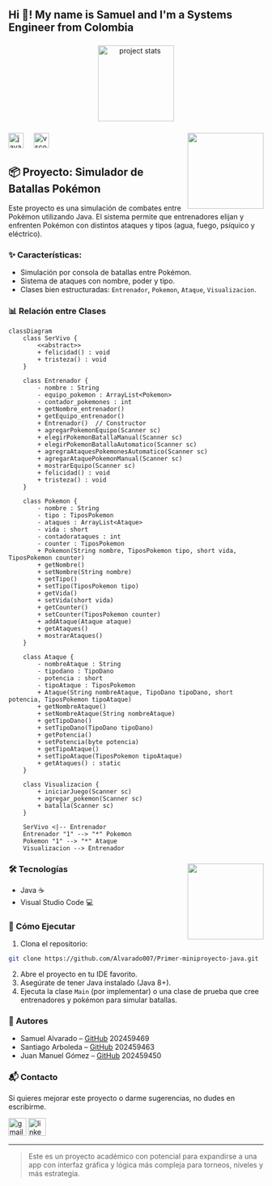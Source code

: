 
<h2 align="left">Hi 👋! My name is Samuel and I'm a Systems Engineer from Colombia</h2>

###

<div align="center">
  <img src="https://github-readme-stats.vercel.app/api/pin/?username=Alvarado007&repo=Primer-miniproyecto-java&theme=dracula" height="150" alt="project stats" />
</div>

###

<img align="right" height="150" src="https://i.gifer.com/origin/7d/7dab25c7b14a249bbc4790176883d1c5_w200.gif?cid=6c09b952llhupk66joic0ml8gbch148n2dfdqsvzj7z7f0em&ep=v1_gifs_search&rid=200w.gif&ct=g"  />

###

<div align="left">
  <img src="https://cdn.jsdelivr.net/gh/devicons/devicon/icons/java/java-original.svg" height="30" alt="java logo" />
  <img width="12" />
  <img src="https://skillicons.dev/icons?i=vscode" height="30" alt="vscode logo" />
</div>

###
## 📦 Proyecto: Simulador de Batallas Pokémon
Este proyecto es una simulación de combates entre Pokémon utilizando Java. El sistema permite que entrenadores elijan y enfrenten Pokémon con distintos ataques y tipos (agua, fuego, psíquico y eléctrico).

### ✨ Características:
- Simulación por consola de batallas entre Pokémon.
- Sistema de ataques con nombre, poder y tipo.
- Clases bien estructuradas: `Entrenador`, `Pokemon`, `Ataque`, `Visualizacion`.

### 📊 Relación entre Clases
```mermaid
classDiagram
    class SerVivo {
        <<abstract>>
        + felicidad() : void
        + tristeza() : void
    }

    class Entrenador {
        - nombre : String
        - equipo_pokemon : ArrayList<Pokemon>
        - contador_pokemones : int
        + getNombre_entrenador()
        + getEquipo_entrenador()
        + Entrenador()  // Constructor
        + agregarPokemonEquipo(Scanner sc)
        + elegirPokemonBatallaManual(Scanner sc)
        + elegirPokemonBatallaAutomatico(Scanner sc)
        + agregraAtaquesPokemonesAutomatico(Scanner sc)
        + agregarAtaquePokemonManual(Scanner sc)
        + mostrarEquipo(Scanner sc)
        + felicidad() : void
        + tristeza() : void
    }

    class Pokemon {
        - nombre : String
        - tipo : TiposPokemon
        - ataques : ArrayList<Ataque>
        - vida : short
        - contadorataques : int
        - counter : TiposPokemon
        + Pokemon(String nombre, TiposPokemon tipo, short vida, TiposPokemon counter)
        + getNombre()
        + setNombre(String nombre)
        + getTipo()
        + setTipo(TiposPokemon tipo)
        + getVida()
        + setVida(short vida)
        + getCounter()
        + setCounter(TiposPokemon counter)
        + addAtaque(Ataque ataque)
        + getAtaques()
        + mostrarAtaques()
    }

    class Ataque {
        - nombreAtaque : String
        - tipodano : TipoDano
        - potencia : short
        - tipoAtaque : TiposPokemon
        + Ataque(String nombreAtaque, TipoDano tipoDano, short potencia, TiposPokemon tipoAtaque)
        + getNombreAtaque()
        + setNombreAtaque(String nombreAtaque)
        + getTipoDano()
        + setTipoDano(TipoDano tipoDano)
        + getPotencia()
        + setPotencia(byte potencia)
        + getTipoAtaque()
        + setTipoAtaque(TiposPokemon tipoAtaque)
        + getAtaques() : static
    }

    class Visualizacion {
        + iniciarJuego(Scanner sc)
        + agregar_pokemon(Scanner sc)
        + batalla(Scanner sc)
    }

    SerVivo <|-- Entrenador
    Entrenador "1" --> "*" Pokemon
    Pokemon "1" --> "*" Ataque
    Visualizacion --> Entrenador

```
###
<img align="right" height="150" src="https://i.pinimg.com/originals/4e/fe/e1/4efee18cb06f3d2f8456a40d1e0460e7.gif?cid=6c09b952llhupk66joic0ml8gbch148n2dfdqsvzj7z7f0em&ep=v1_gifs_search&rid=200w.gif&ct=g"  />

###

### 🛠️ Tecnologías
- Java ☕
- Visual Studio Code 💻

### 🚀 Cómo Ejecutar
1. Clona el repositorio:
```bash
git clone https://github.com/Alvarado007/Primer-miniproyecto-java.git
```
2. Abre el proyecto en tu IDE favorito.
3. Asegúrate de tener Java instalado (Java 8+).
4. Ejecuta la clase `Main` (por implementar) o una clase de prueba que cree entrenadores y pokémon para simular batallas.

### 👥 Autores
- Samuel Alvarado – [GitHub](https://github.com/Alvarado007) 202459469
- Santiago Arboleda – [GitHub](https://github.com/SantiagoA0408) 202459463
- Juan Manuel Gómez – [GitHub](https://github.com/JuanManuelG26706) 202459450

### 📬 Contacto
Si quieres mejorar este proyecto o darme sugerencias, no dudes en escribirme.

<div align="left">
  <img src="https://img.shields.io/static/v1?message=Gmail&logo=gmail&label=&color=D14836&logoColor=white&labelColor=&style=for-the-badge" height="35" alt="gmail logo"  />
  <img src="https://img.shields.io/static/v1?message=LinkedIn&logo=linkedin&label=&color=0077B5&logoColor=white&labelColor=&style=for-the-badge" height="35" alt="linkedin logo"  />
</div>

---

> Este es un proyecto académico con potencial para expandirse a una app con interfaz gráfica y lógica más compleja para torneos, niveles y más estrategia.
